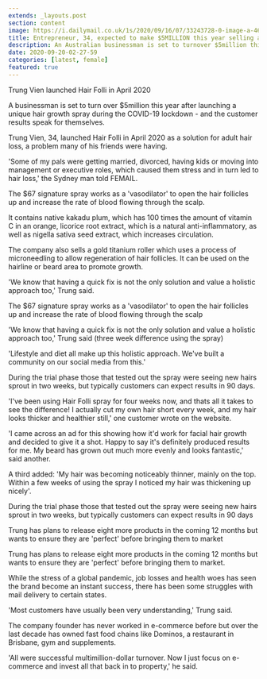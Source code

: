 ```yaml
---
extends: _layouts.post
section: content
image: https://i.dailymail.co.uk/1s/2020/09/16/07/33243728-0-image-a-46_1600238996877.jpg 
title: Entrepreneur, 34, expected to make $5MILLION this year selling a unique hair growth spray 
description: An Australian businessman is set to turnover $5million this year after launching a unique hair growth spray during the COVID-19 lockdown - and customer results speak for themselves. 
date: 2020-09-20-02-27-59 
categories: [latest, female] 
featured: true 
--- 
```

Trung Vien launched Hair Folli in April 2020

A businessman is set to turn over $5million this year after launching a unique hair growth spray during the COVID-19 lockdown - and the customer results speak for themselves.

Trung Vien, 34, launched Hair Folli in April 2020 as a solution for adult hair loss, a problem many of his friends were having.

'Some of my pals were getting married, divorced, having kids or moving into management or executive roles, which caused them stress and in turn led to hair loss,' the Sydney man told FEMAIL.

The $67 signature spray works as a 'vasodilator' to open the hair follicles up and increase the rate of blood flowing through the scalp.

It contains native kakadu plum, which has 100 times the amount of vitamin C in an orange, licorice root extract, which is a natural anti-inflammatory, as well as nigella sativa seed extract, which increases circulation.

The company also sells a gold titanium roller which uses a process of microneedling to allow regeneration of hair follicles. It can be used on the hairline or beard area to promote growth.

'We know that having a quick fix is not the only solution and value a holistic approach too,' Trung said.

The $67 signature spray works as a 'vasodilator' to open the hair follicles up and increase the rate of blood flowing through the scalp

'We know that having a quick fix is not the only solution and value a holistic approach too,' Trung said (three week difference using the spray)

'Lifestyle and diet all make up this holistic approach. We've built a community on our social media from this.'

During the trial phase those that tested out the spray were seeing new hairs sprout in two weeks, but typically customers can expect results in 90 days. 

'I've been using Hair Folli spray for four weeks now, and thats all it takes to see the difference! I actually cut my own hair short every week, and my hair looks thicker and healthier still,' one customer wrote on the website.

'I came across an ad for this showing how it'd work for facial hair growth and decided to give it a shot. Happy to say it's definitely produced results for me. My beard has grown out much more evenly and looks fantastic,' said another.

A third added: 'My hair was becoming noticeably thinner, mainly on the top. Within a few weeks of using the spray I noticed my hair was thickening up nicely'.

During the trial phase those that tested out the spray were seeing new hairs sprout in two weeks, but typically customers can expect results in 90 days

Trung has plans to release eight more products in the coming 12 months but wants to ensure they are 'perfect' before bringing them to market

Trung has plans to release eight more products in the coming 12 months but wants to ensure they are 'perfect' before bringing them to market. 

While the stress of a global pandemic, job losses and health woes has seen the brand become an instant success, there has been some struggles with mail delivery to certain states.  

'Most customers have usually been very understanding,' Trung said.

The company founder has never worked in e-commerce before but over the last decade has owned fast food chains like Dominos, a restaurant in Brisbane, gym and supplements. 

'All were successful multimillion-dollar turnover. Now I just focus on e-commerce and invest all that back in to property,' he said.

